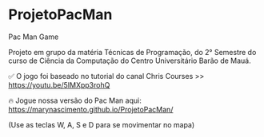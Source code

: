 # ProjetoPacMan
Pac Man Game

Projeto em grupo da matéria Técnicas de Programação, do 2° Semestre do curso de Ciência da Computação do Centro Universitário Barão de Mauá.

:white_check_mark: O jogo foi baseado no tutorial do canal Chris Courses >> https://youtu.be/5IMXpp3rohQ

:fire: Jogue nossa versão do Pac Man aqui: https://marynascimento.github.io/ProjetoPacMan/

(Use as teclas W, A, S e D para se movimentar no mapa)

